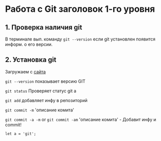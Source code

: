 # Работа с Git заголовок 1-го уровня

## 1. Проверка наличия git

В терминале вып. команду `git --version` если git установлен появится информ. о его версии.

## 2. Установка git

Загружаем с [сайта](https://git-scm.com/)

`git --version` показывает версию GIT

`git status` Проверяет статус git а

`git add` добавляет инфу в репозиторий

`git commit -m` 'описание комита'

`git commit -a -m` or `git commit -am` 'описание комита' - Добавит инфу и commit!

```JS
let a = 'git';

```
